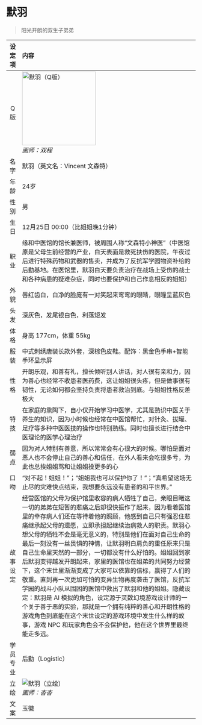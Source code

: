 # 默羽
> 阳光开朗的双生子弟弟

|设定项|内容|
|:-:|:-|
|Q版|<img src="/img/Q/Q-moyu.png" alt="默羽（Q版）" height="196px"><br>*画师：双程*|
|名字|默羽（英文名：Vincent 文森特）|
|年龄|24岁|
|性别|男|
|生日|12月25日 00:00（比姐姐晚1分钟）|
|职业|缘和中医馆的馆长兼医师，被周围人称“文森特小神医”（中医馆原是父母生前经营的产业，白天表面是救死扶伤的医院，午夜过后进行特殊药物和武器的售卖，并成为了反抗军学园物资补给的后勤基地。在医馆里，默羽白天要负责治疗在战场上受伤的战士和各种病患的疑难杂症，同时也要保护和自己作息相反的姐姐）|
|外貌|唇红齿白，白净的脸庞有一对笑起来弯弯的眼睛，眼瞳呈蓝灰色|
|头发|深灰色，发尾银白色，利落短发|
|体格|身高 177cm，体重 55kg|
|服装|中式刺绣唐装长款外套，深棕色皮鞋。配饰：黑金色手串+智能手环显示屏|
|性格|开朗乐观，和善有礼，擅长倾听别人讲话，对人很有亲和力，因为善心也经常不收患者医药费，这让姐姐很头疼，但是做事很有韧性，无论如何都会坚持负责将患者救治到底。与姐姐性格反差极大|
|特技|在家庭的熏陶下，自小仅开始学习中医学，尤其是熟识中医关于养生的知识，因为小时候也经常在中医馆帮忙，对针灸、拔罐、足疗等多种中医医技的操作也特别熟练。同时也擅长进行结合中医理论的医学心理治疗|
|弱点|因为对人特别有善意，所以常常会有心很大的时候。哪怕是面对恶人也不会停止自己的善心和信任，在外人看来会吃很多亏，为此也总挨姐姐骂和让姐姐操更多的心|
|口吻|“对不起！姐姐！”；“姐姐我也可以保护你了！”；“真希望这场无止尽的灾难快点结束，我想要永远没有患者的和平世界。”|
|故事设定|经营医馆的父母为保护馆里收容的病人牺牲了自己，亲眼目睹这一切的弟弟在短暂的悲痛之后却很快振作了起来，因为看着医馆里的幸存病人们还在等待着他的照顾，他感到自己只有强忍住悲痛继承起父母的遗愿，立即承担起继续治病救人的职责。默羽心想父母的牺牲不会是毫无意义的，特别是他们在面对自己生命的最后一刻没有一丝畏惧的神情，让默羽明白肩负的重任原来只是自己生命里天然的一部分，一切都没有什么好怕的。姐姐回到家后默羽变得越发开朗起来，家里的医馆也在姐弟的共同努力经营下，这个末世里渐渐变成了大家可以依靠的信标，赢得了人们的敬重。直到再一次更加可怕的变异生物再度袭击了医馆，反抗军学园的战斗小队从围困的医馆中救出了默羽和他的姐姐。隐藏设定：默羽是 AI 模拟的角色，设定源于灵数幻境游戏设计师的一个关于善于恶的实验，那就是一个拥有纯粹的善心和开朗性格的游戏角色到底能在这个末世设定的游戏环境中发生什么样的故事，游戏 NPC 和玩家角色会不会保护他，他在这个世界里最终能走多远。|
|学员专业|后勤（Logistic）|
|立绘|![默羽（立绘）](/img/figure/moyu.png)<br>*画师：杏杏*|
|文案|玉徽|